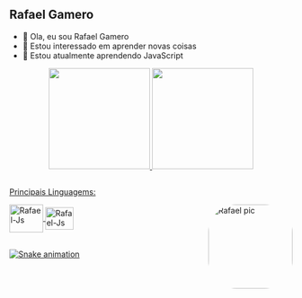 ## Rafael Gamero



- 👋 Ola, eu sou Rafael Gamero
- 👀 Estou interessado em aprender novas coisas
- 🌱 Estou atualmente aprendendo JavaScript

<div align="center">
  <a href="https://github.com/rafaelgamero">
  <img height="180em" src="https://github-readme-stats.vercel.app/api?username=rafaelgamero&show_icons=true&theme=dracula&include_all_commits=true&count_private=true"/>
  <img height="180em" src="https://github-readme-stats.vercel.app/api/top-langs/?username=rafaelgamero&layout=compact&langs_count=7&theme=dracula"/>
</div>

  ##
  
Principais Linguagems:

 <div>
  <img align="center" alt="Rafael-Js" height="50" width="60" src="https://cdn.jsdelivr.net/gh/devicons/devicon/icons/python/python-original.svg" />
  <img align="center" alt="Rafael-Js" height="40" width="50" src="https://cdn.jsdelivr.net/gh/devicons/devicon/icons/javascript/javascript-original.svg" />
     <img align="right" alt="Rafael pic" height="150" style="border-radius:50px;" src="https://cdn.discordapp.com/attachments/978159028385501224/979416178671886386/ezgif-3-2517b4b777.gif">
 </div>
  
  ##
  
![Snake animation](https://github.com/rafaelgamero/rafaelgamero/blob/output/github-contribution-grid-snake.svg)
